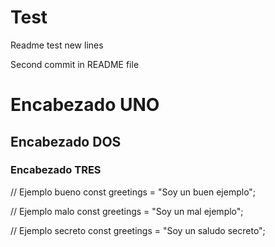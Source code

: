 # Test

Readme test new lines

Second commit in README file

# Encabezado UNO

## Encabezado DOS

### Encabezado TRES
// Ejemplo bueno
const greetings = "Soy un buen ejemplo";


// Ejemplo malo
const greetings = "Soy un mal ejemplo";

// Ejemplo secreto
const greetings = "Soy un saludo secreto";


